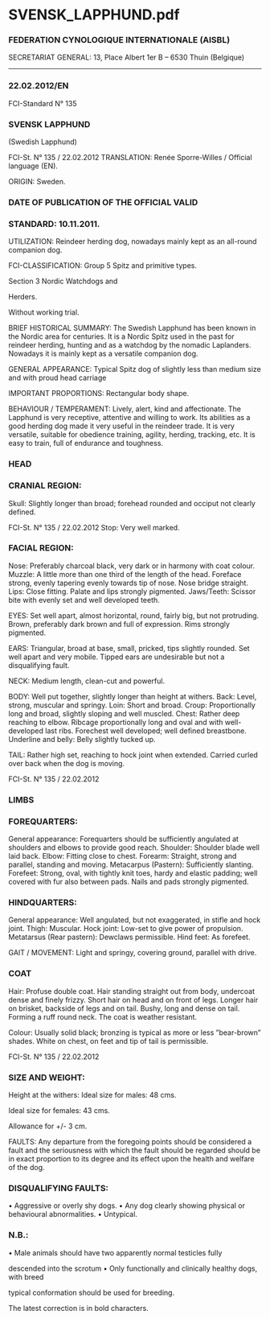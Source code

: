 # SVENSK_LAPPHUND.pdf


### FEDERATION CYNOLOGIQUE INTERNATIONALE (AISBL)


SECRETARIAT GENERAL: 13, Place Albert 1er  B – 6530 Thuin (Belgique)
______________________________________________________________________________

### 22.02.2012/EN



FCI-Standard N° 135

### SVENSK LAPPHUND


(Swedish Lapphund)




FCI-St. N° 135 / 22.02.2012
TRANSLATION: Renée Sporre-Willes / Official language  (EN).

ORIGIN: Sweden.

### DATE OF PUBLICATION OF THE OFFICIAL VALID



### STANDARD: 10.11.2011.



UTILIZATION: Reindeer herding dog, nowadays mainly kept as
an all-round companion dog.

FCI-CLASSIFICATION: Group   5  Spitz and primitive types.

Section  3 Nordic Watchdogs and



Herders.

Without working trial.

BRIEF HISTORICAL SUMMARY: The Swedish Lapphund has
been known in the Nordic area for centuries. It is a Nordic Spitz used
in the past for reindeer herding, hunting and as a watchdog by the
nomadic Laplanders. Nowadays it is mainly kept as a versatile
companion dog.

GENERAL APPEARANCE: Typical Spitz dog of slightly less than
medium size and with proud head carriage

IMPORTANT PROPORTIONS: Rectangular body shape.

BEHAVIOUR / TEMPERAMENT: Lively, alert, kind and
affectionate.  The Lapphund is very receptive, attentive and willing
to work.  Its abilities as a good herding dog made it very useful in the
reindeer trade.  It is very versatile, suitable for obedience training,
agility, herding, tracking, etc.  It is easy to train, full of endurance
and toughness.

### HEAD



### CRANIAL REGION:


Skull: Slightly longer than broad; forehead rounded and occiput not
clearly defined.


FCI-St. N° 135 / 22.02.2012
Stop: Very well marked.

### FACIAL REGION:


Nose: Preferably charcoal black, very dark or in harmony with
coat colour.
Muzzle: A little more than one third of the length of the head.
Foreface strong, evenly tapering evenly towards tip of nose.  Nose
bridge straight.
Lips: Close fitting.  Palate and lips strongly pigmented.
Jaws/Teeth: Scissor bite with evenly set and well developed teeth.

EYES: Set well apart, almost horizontal, round, fairly big, but not
protruding.  Brown, preferably dark brown and full of expression.
Rims strongly pigmented.

EARS: Triangular, broad at base, small, pricked, tips slightly
rounded.  Set well apart and very mobile.  Tipped ears are
undesirable but not a disqualifying fault.

NECK: Medium length, clean-cut and powerful.

BODY: Well put together, slightly longer than height at withers.
Back: Level, strong, muscular and springy.
Loin: Short and broad.
Croup: Proportionally long and broad, slightly sloping and well
muscled.
Chest: Rather deep reaching to elbow. Ribcage proportionally long
and oval and with well-developed last ribs. Forechest well
developed; well defined breastbone.
Underline and belly: Belly slightly tucked up.

TAIL: Rather high set, reaching to hock joint when extended.
Carried curled over back when the dog is moving.




FCI-St. N° 135 / 22.02.2012

### LIMBS



### FOREQUARTERS:


General appearance: Forequarters should be sufficiently angulated at
shoulders and elbows to provide good reach.
Shoulder: Shoulder blade well laid back.
Elbow: Fitting close to chest.
Forearm: Straight, strong and parallel, standing and moving.
Metacarpus (Pastern): Sufficiently slanting.
Forefeet: Strong, oval, with tightly knit toes, hardy and elastic
padding; well covered with fur also between pads.  Nails and pads
strongly pigmented.

### HINDQUARTERS:


General appearance: Well angulated, but not exaggerated, in stifle
and hock joint.
Thigh: Muscular.
Hock joint: Low-set to give power of propulsion.
Metatarsus (Rear pastern): Dewclaws permissible.
Hind feet: As forefeet.

GAIT / MOVEMENT: Light and springy, covering ground,
parallel with drive.

### COAT


Hair: Profuse double coat.  Hair standing straight out from body,
undercoat dense and finely frizzy. Short hair on head and on front of
legs. Longer hair on brisket, backside of legs and on tail.  Bushy,
long and dense on tail. Forming a ruff round neck. The coat is
weather resistant.

Colour: Usually solid black; bronzing is typical as more or less
”bear-brown” shades. White on chest, on feet and tip of tail is
permissible.




FCI-St. N° 135 / 22.02.2012


### SIZE AND WEIGHT:


Height at the withers: Ideal size for males:    48 cms.

Ideal size for females: 43 cms.

Allowance for +/- 3 cm.

FAULTS: Any departure from the foregoing points should be
considered a fault and the seriousness with which the fault should be
regarded should be in exact proportion to its degree and its effect
upon the health and welfare of the dog.


### DISQUALIFYING FAULTS:


•
Aggressive or overly shy dogs.
•
Any dog clearly showing physical or behavioural abnormalities.
•   Untypical.

### N.B.:


•
Male animals should have two apparently normal testicles fully

descended into the scrotum
•    Only functionally and clinically healthy dogs, with breed

typical conformation should be used for breeding.


The latest correction is in bold characters.






